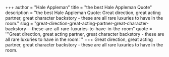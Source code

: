 +++
author = "Hale Appleman"
title = "the best Hale Appleman Quote"
description = "the best Hale Appleman Quote: Great direction, great acting partner, great character backstory - these are all rare luxuries to have in the room."
slug = "great-direction-great-acting-partner-great-character-backstory---these-are-all-rare-luxuries-to-have-in-the-room"
quote = '''Great direction, great acting partner, great character backstory - these are all rare luxuries to have in the room.'''
+++
Great direction, great acting partner, great character backstory - these are all rare luxuries to have in the room.
